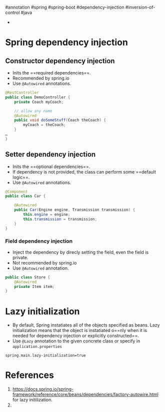 #annotation  #spring  #spring-boot  #dependency-injection  #inversion-of-control #java 

- 
# Spring dependency injection
## Constructor dependency injection
- Inits the ==required dependencies==.
- Recommended by spring.io 
- Use `@Autowired` annotations.
```java
@RestController
public class DemoController {
	private Coach myCoach;

	// allow any name
	@Autowired
	public void doSomeStuff(Coach theCoach) {
		myCoach = theCoach;
	}
…
}
```
## Setter dependency injection
- Inits the ==optional dependencies==.
- If dependency is not provided, the class can perform some ==default logic==.
- Use `@Autowired` annotations.
```java
@Component
public class Car {

    @Autowired
    public Car(Engine engine, Transmission transmission) {
        this.engine = engine;
        this.transmission = transmission;
    }
}
```

### Field dependency injection
- Inject the dependency by  direcly setting the field, even the field is private.
- Not recommended by spring.io
- Use `@Autowired` annotation.
```java
public class Store { 
	@Autowired 
	private Item item; 
}
```

# Lazy initialization
- By default, Spring instatiates all of the objects specified as beans. Lazy initialization means that the object is instatiated o==nly when it is needed for dependency injection or explicitly constructed==.
- Use `@Lazy` annotation to the given concrete class or specify in `application.properties`
```config
spring.main.lazy-initialization=true
```


# References
1. https://docs.spring.io/spring-framework/reference/core/beans/dependencies/factory-autowire.html for lazy initilization.
2. 